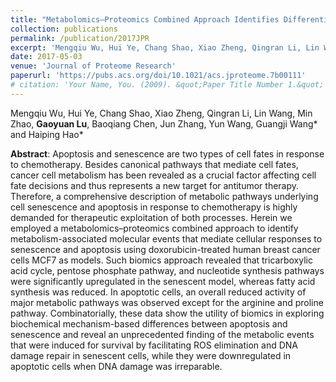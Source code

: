 ```yaml
---
title: "Metabolomics–Proteomics Combined Approach Identifies Differential Metabolism-Associated Molecular Events between Senescence and Apoptosis"
collection: publications
permalink: /publication/2017JPR
excerpt: 'Mengqiu Wu, Hui Ye, Chang Shao, Xiao Zheng, Qingran Li, Lin Wang, Min Zhao, **Gaoyuan Lu**, Baoqiang Chen, Jun Zhang, Yun Wang, Guangji Wang* and Haiping Hao*'
date: 2017-05-03
venue: 'Journal of Proteome Research'
paperurl: 'https://pubs.acs.org/doi/10.1021/acs.jproteome.7b00111'
# citation: 'Your Name, You. (2009). &quot;Paper Title Number 1.&quot; <i>Journal 1</i>. 1(1).'
---
```

Mengqiu Wu, Hui Ye, Chang Shao, Xiao Zheng, Qingran Li, Lin Wang, Min Zhao, **Gaoyuan Lu**, Baoqiang Chen, Jun Zhang, Yun Wang, Guangji Wang* and Haiping Hao*

**Abstract**:
Apoptosis and senescence are two types of cell fates in response to chemotherapy. Besides canonical pathways that mediate cell fates, cancer cell metabolism has been revealed as a crucial factor affecting cell fate decisions and thus represents a new target for antitumor therapy. Therefore, a comprehensive description of metabolic pathways underlying cell senescence and apoptosis in response to chemotherapy is highly demanded for therapeutic exploitation of both processes. Herein we employed a metabolomics–proteomics combined approach to identify metabolism-associated molecular events that mediate cellular responses to senescence and apoptosis using doxorubicin-treated human breast cancer cells MCF7 as models. Such biomics approach revealed that tricarboxylic acid cycle, pentose phosphate pathway, and nucleotide synthesis pathways were significantly upregulated in the senescent model, whereas fatty acid synthesis was reduced. In apoptotic cells, an overall reduced activity of major metabolic pathways was observed except for the arginine and proline pathway. Combinatorially, these data show the utility of biomics in exploring biochemical mechanism-based differences between apoptosis and senescence and reveal an unprecedented finding of the metabolic events that were induced for survival by facilitating ROS elimination and DNA damage repair in senescent cells, while they were downregulated in apoptotic cells when DNA damage was irreparable.